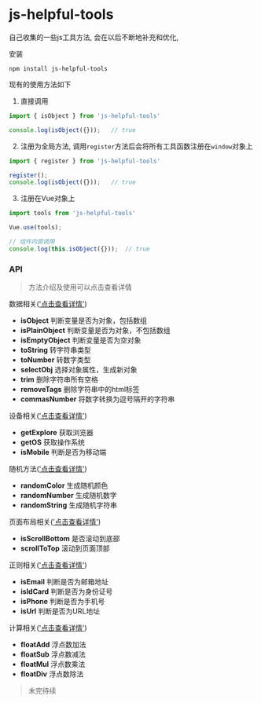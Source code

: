 # js-helpful-tools

自己收集的一些js工具方法, 会在以后不断地补充和优化,

安装
```
npm install js-helpful-tools
```

现有的使用方法如下
1. 直接调用
```javascript
import { isObject } from 'js-helpful-tools'

console.log(isObject({}));   // true
```
2. 注册为全局方法, 调用`register`方法后会将所有工具函数注册在`window`对象上
```javascript
import { register } from 'js-helpful-tools'

register();
console.log(isObject({}));   // true
```
3. 注册在Vue对象上
```javascript
import tools from 'js-helpful-tools'

Vue.use(tools);

// 组件内部调用
console.log(this.isObject({}));  // true
```

### API

>方法介绍及使用可以点击查看详情

数据相关(['点击查看详情'](https://github.com/gitliyu/js-helpful-tools/blob/master/api/data.md))
- **isObject** 判断变量是否为对象，包括数组
- **isPlainObject** 判断变量是否为对象，不包括数组
- **isEmptyObject** 判断变量是否为空对象
- **toString** 转字符串类型
- **toNumber** 转数字类型
- **selectObj** 选择对象属性，生成新对象
- **trim** 删除字符串所有空格
- **removeTags** 删除字符串中的html标签
- **commasNumber** 将数字转换为逗号隔开的字符串

设备相关(['点击查看详情'](https://github.com/gitliyu/js-helpful-tools/blob/master/api/device.md))
- **getExplore** 获取浏览器
- **getOS** 获取操作系统
- **isMobile** 判断是否为移动端

随机方法(['点击查看详情'](https://github.com/gitliyu/js-helpful-tools/blob/master/api/random.md))
- **randomColor** 生成随机颜色
- **randomNumber** 生成随机数字
- **randomString** 生成随机字符串

页面布局相关(['点击查看详情'](https://github.com/gitliyu/js-helpful-tools/blob/master/api/layout.md))
- **isScrollBottom** 是否滚动到底部
- **scrollToTop** 滚动到页面顶部

正则相关(['点击查看详情'](https://github.com/gitliyu/js-helpful-tools/blob/master/api/regexp.md))
- **isEmail** 判断是否为邮箱地址
- **isIdCard** 判断是否为身份证号
- **isPhone** 判断是否为手机号
- **isUrl** 判断是否为URL地址

计算相关(['点击查看详情'](https://github.com/gitliyu/js-helpful-tools/blob/master/api/calculate.md))
- **floatAdd** 浮点数加法
- **floatSub** 浮点数减法
- **floatMul** 浮点数乘法
- **floatDiv** 浮点数除法

> 未完待续
